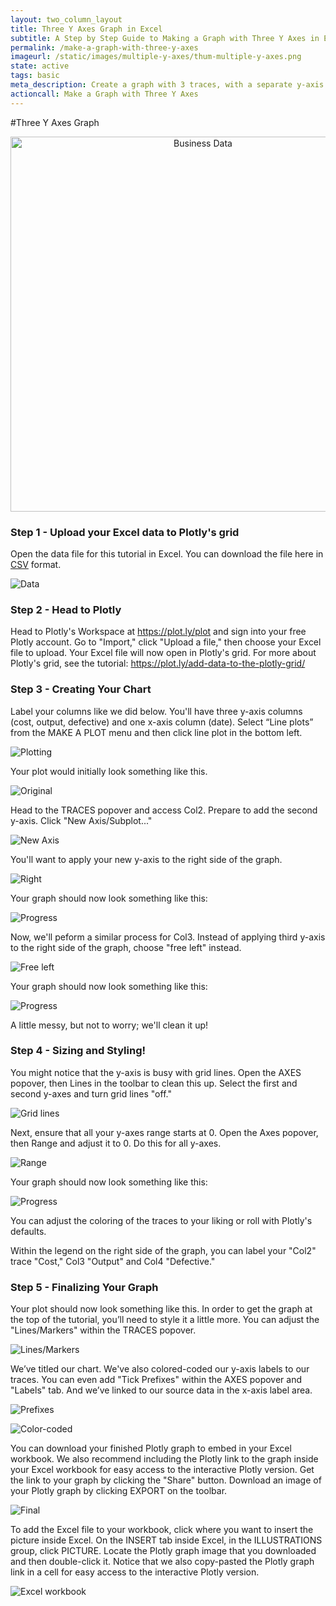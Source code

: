 ```yaml
---
layout: two_column_layout
title: Three Y Axes Graph in Excel
subtitle: A Step by Step Guide to Making a Graph with Three Y Axes in Excel
permalink: /make-a-graph-with-three-y-axes
imageurl: /static/images/multiple-y-axes/thum-multiple-y-axes.png
state: active
tags: basic
meta_description: Create a graph with 3 traces, with a separate y-axis for each trace in Excel. Follow our step-by-step tutorial to make a three axes graph for free and online with Plotly.
actioncall: Make a Graph with Three Y Axes
---
```


#Three Y Axes Graph

<div>
    <a href="https://plot.ly/~Dreamshot/6499/" target="_blank" title="Business Data" style="display: block;
    text-align: center;"><img src="https://plot.ly/~Dreamshot/6499.png" alt="Business Data" style="max-width: 100%;width:
    600px;"  width="600" onerror="this.onerror=null;this.src='https://plot.ly/404.png';" /></a>
    <script data-plotly="Dreamshot:6499" src="https://plot.ly/embed.js" async></script>
</div>

### Step 1 - Upload your Excel data to Plotly's grid

Open the data file for this tutorial in Excel. You can download the file here in <a href="https://raw.githubusercontent.com/plotly/datasets/master/cost_output_defective.csv">CSV</a>
format.

![Data](http://i.imgur.com/o0r1tGj.png)

### Step 2 - Head to Plotly

Head to Plotly's Workspace at <a class="link--impt" href="/plot">https://plot.ly/plot</a> and sign into your free
Plotly account. Go to "Import," click "Upload a file," then choose your Excel file to upload. Your Excel file will
now open in Plotly's grid. For more about Plotly's grid, see the tutorial: <a class="link--impt"
href="/add-data-to-the-plotly-grid/">https://plot.ly/add-data-to-the-plotly-grid/</a>

### Step 3 - Creating Your Chart

Label your columns like we did below. You'll have three y-axis columns (cost, output, defective) and one x-axis
column (date). Select “Line plots” from the MAKE A PLOT menu and then click line plot in the
bottom left.

![Plotting](http://i.imgur.com/pX7MAS1.png)

Your plot would initially look something like this.

![Original](http://i.imgur.com/fgyLUku.png)

Head to the TRACES popover and access Col2. Prepare to add the second y-axis. Click "New Axis/Subplot..."

![New Axis](http://i.imgur.com/0wG9oM6.png)

You'll want to apply your new y-axis to the right side of the graph.

![Right](http://i.imgur.com/QcRkOf0.png)

Your graph should now look something like this:

![Progress](http://i.imgur.com/IYQcLUA.png)

Now, we'll peform a similar process for Col3. Instead of applying third y-axis to the right side of the graph,
choose "free left" instead.

![Free left](http://i.imgur.com/q1BRAeF.png)

Your graph should now look something like this:

![Progress](http://i.imgur.com/p19DIG2.png)

A little messy, but not to worry; we'll clean it up!

### Step 4 - Sizing and Styling!

You might notice that the y-axis is busy with grid lines. Open the AXES popover, then Lines in the toolbar to clean
this up. Select the first and second y-axes and turn grid lines "off."

![Grid lines](http://i.imgur.com/4BV5Pfr.png)

Next, ensure that all your y-axes range starts at 0. Open the Axes popover, then Range and adjust it to 0. Do this
for all y-axes.

![Range](http://i.imgur.com/QG1T8hA.png)

Your graph should now look something like this:

![Progress](http://i.imgur.com/Y4f1J7K.png)

You can adjust the coloring of the traces to your liking or roll with Plotly's defaults.

Within the legend on the right side of the graph, you can label your "Col2" trace "Cost," Col3 "Output" and Col4 "Defective."

### Step 5 - Finalizing Your Graph

Your plot should now look something like this. In order to get the graph at the top of the tutorial, you’ll need to style it a little more. You can adjust the "Lines/Markers" within the TRACES popover.

![Lines/Markers](http://i.imgur.com/2REaJST.png)

We’ve titled our chart. We've also colored-coded our y-axis labels to our traces. You can even add "Tick Prefixes" within the AXES popover and "Labels" tab. And we’ve linked to our source data in the x-axis label area.

![Prefixes](http://i.imgur.com/AT9d9AH.png)

![Color-coded](http://i.imgur.com/oCPqGX2.png)

You can download your finished Plotly graph to embed in your Excel workbook. We also recommend including the Plotly link to the graph inside your Excel workbook for easy access to the interactive Plotly version. Get the link to your graph by clicking the "Share" button. Download an image of your Plotly graph by clicking EXPORT on the toolbar.

![Final](http://i.imgur.com/7B8BqSy.png)

To add the Excel file to your workbook, click where you want to insert the picture inside Excel. On the INSERT tab inside Excel, in the ILLUSTRATIONS group, click PICTURE. Locate the Plotly graph image that you downloaded and then double-click it. Notice that we also copy-pasted the Plotly graph link in a cell for easy access to the interactive Plotly version.

![Excel workbook](http://i.imgur.com/NUGmp3l.png)
